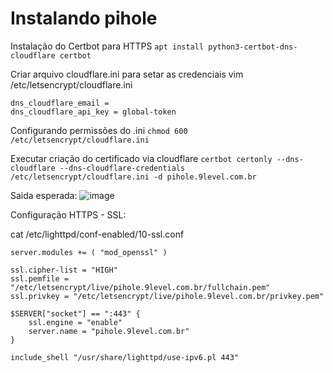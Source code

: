 # Instalando pihole

Instalação do Certbot para HTTPS
`apt install python3-certbot-dns-cloudflare certbot`

Criar arquivo cloudflare.ini para setar as credenciais
vim /etc/letsencrypt/cloudflare.ini
```
dns_cloudflare_email = 
dns_cloudflare_api_key = global-token
```
Configurando permissões do .ini
`chmod 600 /etc/letsencrypt/cloudflare.ini`

Executar criação do certificado via cloudflare
`certbot certonly --dns-cloudflare --dns-cloudflare-credentials /etc/letsencrypt/cloudflare.ini -d pihole.9level.com.br`

Saida esperada: 
![image](https://github.com/julianol1berato/manuais-startup/assets/6303689/537f81cf-6bb9-4714-a08b-a88be9a867af)


Configuração HTTPS - SSL:

cat /etc/lighttpd/conf-enabled/10-ssl.conf
```
server.modules += ( "mod_openssl" )

ssl.cipher-list = "HIGH"
ssl.pemfile = "/etc/letsencrypt/live/pihole.9level.com.br/fullchain.pem"
ssl.privkey = "/etc/letsencrypt/live/pihole.9level.com.br/privkey.pem"

$SERVER["socket"] == ":443" {
    ssl.engine = "enable"
    server.name = "pihole.9level.com.br"
}

include_shell "/usr/share/lighttpd/use-ipv6.pl 443"
```
